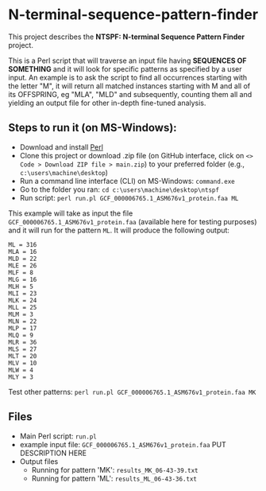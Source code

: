 # N-terminal-sequence-pattern-finder

This project describes the **NTSPF: N-terminal Sequence Pattern Finder** project.

This is a Perl script that will traverse an input file having **SEQUENCES OF SOMETHING** and it will look for specific patterns as specified by a user input.
An example is to ask the script to find all occurrences starting with the letter "M", it will return all matched instances starting with M and all of its OFFSPRING, eg "MLA", "MLD" and subsequently, counting them all and yielding an output file for other in-depth fine-tuned analysis.

## Steps to run it (on MS-Windows):
- Download and install [Perl](https://www.activestate.com/products/perl/downloads/)
- Clone this project or download .zip file (on GitHub interface, click on `<> Code > Download ZIP file > main.zip`) to your preferred folder (e.g., `c:\users\machine\desktop`)
- Run a command line interface (CLI) on MS-Windows: `command.exe`
- Go to the folder you ran: `cd c:\users\machine\desktop\ntspf`
- Run script: `perl run.pl GCF_000006765.1_ASM676v1_protein.faa ML`

This example will take as input the file `GCF_000006765.1_ASM676v1_protein.faa` (available here for testing purposes) and it will run for the pattern `ML`.
It will produce the following output:
```
ML = 316
MLA = 16
MLD = 22
MLE = 26
MLF = 8
MLG = 16
MLH = 5
MLI = 23
MLK = 24
MLL = 25
MLM = 3
MLN = 22
MLP = 17
MLQ = 9
MLR = 36
MLS = 27
MLT = 20
MLV = 10
MLW = 4
MLY = 3
```

Test other patterns: `perl run.pl GCF_000006765.1_ASM676v1_protein.faa MK`

## Files
- Main Perl script: `run.pl`
- example input file: `GCF_000006765.1_ASM676v1_protein.faa` PUT DESCRIPTION HERE
- Output files
  - Running for pattern 'MK': `results_MK_06-43-39.txt`
  - Running for pattern 'ML': `results_ML_06-43-36.txt`

